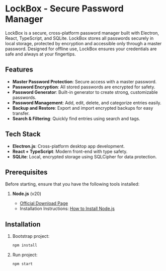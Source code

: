 # LockBox - Secure Password Manager

LockBox is a secure, cross-platform password manager built with Electron, React, TypeScript, and SQLite. LockBox stores all passwords securely in local storage, protected by encryption and accessible only through a master password. Designed for offline use, LockBox ensures your credentials are safe and always at your fingertips.

## Features

- **Master Password Protection**: Secure access with a master password.
- **Password Encryption**: All stored passwords are encrypted for safety.
- **Password Generator**: Built-in generator to create strong, customizable passwords.
- **Password Management**: Add, edit, delete, and categorize entries easily.
- **Backup and Restore**: Export and import encrypted backups for easy transfer.
- **Search & Filtering**: Quickly find entries using search and tags.

## Tech Stack

- **Electron.js**: Cross-platform desktop app development.
- **React + TypeScript**: Modern front-end with type safety.
- **SQLite**: Local, encrypted storage using SQLCipher for data protection.

## Prerequisites

Before starting, ensure that you have the following tools installed:

1. **Node.js** (v20)

   - [Official Download Page](https://nodejs.org/en/download/)
   - Installation Instructions: [How to Install Node.js](https://docs.npmjs.com/downloading-and-installing-node-js-and-npm)

## Installation

1. Bootstrap project:

   ```sh
   npm install
   ```

2. Run project:

   ```sh
   npm start
   ```
